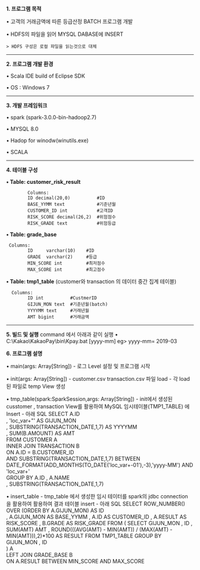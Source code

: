 **1. 프로그램 목적**

  • 고객의 거래금액에 따른 등급산정 BATCH 프로그램 개발
  
  • HDFS의 파일을 읽어 MYSQL DABASE에 INSERT
  
    > HDFS 구성은 로컬 파일을 읽는것으로 대체

- - -
**2. 프로그램 개발 환경**

  • Scala IDE build of Eclipse SDK
  
  • OS : Windows 7

- - -  

**3. 개발 프레임워크**

   • spark (spark-3.0.0-bin-hadoop2.7)
   
   • MYSQL 8.0
   
   • Hadop for winodw(winutils.exe)
   
   • SCALA
   
- - -
**4. 테이블 구성** 

   **• Table: customer_risk_result**
  
            Columns:
            ID decimal(20,0)          #ID
            BASE_YYMM text            #기준년월
            CUSTOMER_ID int           #고객ID
            RISK_SCORE decimal(26,2)  #위험점수
            RISK_GRADE text           #위험등급
            

  **• Table: grade_base**
  
     Columns:
            ID     varchar(10)    #ID
            GRADE  varchar(2)     #등급
            MIN_SCORE int         #최저점수
            MAX_SCORE int         #최고점수
            






  **• Table: tmp1_table** (customer와 transaction 의 데이터 중간 집계 테이블)

      Columns:
            ID int          #CustmerID 
            GIJUN_MON text  #기준년월(batch)
            YYYYMM text     #거래년월
            AMT bigint      #거래금액
            
            
- - -


**5. 빌드 및 실행** 
    command 에서 아래과 같이 실행
    • C:\Kakao\KakaoPay\bin\Kpay.bat [yyyy-mm]
     eg> yyyy-mm= 2019-03

**6. 프로그램 설명** 

   •  main(args: Array[String])
     - 로그 Level 설정 및 프로그램 시작 
   
   •  init(args: Array[String])
      - customer.csv transaction.csv 파일 load
      - 각 load 된 파일로  temp  View 생성

   •  tmp_table(spark:SparkSession,args: Array[String])
      - init에서 생성된 cusstomer , transaction View를  활용하여 MySQL 임시테이블(TMP1_TABLE)    에 Insert
      - 아래 SQL
          SELECT A.ID                                                  
                 , 'loc_var+"'  AS GIJUN_MON                         
                 , SUBSTRING(TRANSACTION_DATE,1,7) AS YYYYMM           
                 , SUM(B.AMOUNT) AS AMT                                
            FROM CUSTOMER A                                            
       INNER JOIN TRANSACTION B                                        
             ON A.ID = B.CUSTOMER_ID                                   
            AND SUBSTRING(TRANSACTION_DATE,1,7)  BETWEEN  DATE_FORMAT(ADD_MONTHS(TO_DATE('loc_var+-01'),-3),'yyyy-MM') AND 'loc_var+'  
        GROUP BY A.ID                                                                                    , A.NAME                                                 
               , SUBSTRING(TRANSACTION_DATE,1,7)                              
               
               
   •  insert_table
     - tmp_table 에서 생성한 임시 테이터를 spark의 jdbc connection 을 활용하여 
        활용하여 결과 테이블 insert
     -  아래 SQL 
            SELECT  ROW_NUMBER() OVER (ORDER BY A.GIJUN_MON)    AS ID                                  
           ,  A.GIJUN_MON                                AS BASE_YYMM                                                        , A.ID                                        AS CUSTOMER_ID                                                      , A.RESULT                                    AS RISK_SCORE                                                        , B.GRADE                                     AS RISK_GRADE                                                    FROM (  SELECT GIJUN_MON                                                                                                        , ID                                                                                                              , SUM(AMT) AMT                                                                                                    , ROUND(((AVG(AMT) - MIN(AMT)) / (MAX(AMT) - MIN(AMT))),2)*100 AS RESULT                                      FROM TMP1_TABLE                                                                                                GROUP BY GIJUN_MON                                                                                                        , ID                                                                                      
             ) A  
           LEFT JOIN GRADE_BASE B                                                                  
           ON A.RESULT BETWEEN MIN_SCORE AND MAX_SCORE  
           
           
